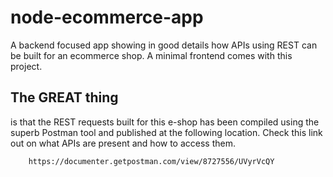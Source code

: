 # node-ecommerce-app

A backend focused app showing in good details how APIs using REST can be built for an ecommerce shop. A minimal frontend comes with this project.

## The GREAT thing

is that the REST requests built for this e-shop has been compiled using the superb Postman tool and published at the following location. Check this link out on what APIs are present and how to access them.

```
    https://documenter.getpostman.com/view/8727556/UVyrVcQY
```
